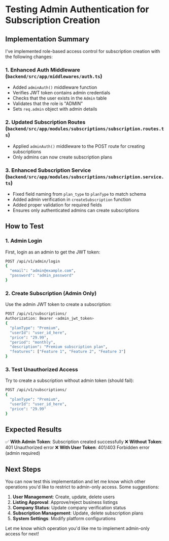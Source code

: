 # Testing Admin Authentication for Subscription Creation

## Implementation Summary

I've implemented role-based access control for subscription creation with the following changes:

### 1. Enhanced Auth Middleware (`backend/src/app/middlewares/auth.ts`)
- Added `adminAuth()` middleware function
- Verifies JWT token contains admin credentials
- Checks that the user exists in the `Admin` table
- Validates that the role is "ADMIN"
- Sets `req.admin` object with admin details

### 2. Updated Subscription Routes (`backend/src/app/modules/subscriptions/subscription.routes.ts`)
- Applied `adminAuth()` middleware to the POST route for creating subscriptions
- Only admins can now create subscription plans

### 3. Enhanced Subscription Service (`backend/src/app/modules/subscriptions/subscription.service.ts`)
- Fixed field naming from `plan_type` to `planType` to match schema
- Added admin verification in `createSubscription` function
- Added proper validation for required fields
- Ensures only authenticated admins can create subscriptions

## How to Test

### 1. Admin Login
First, login as an admin to get the JWT token:
```bash
POST /api/v1/admin/login
{
  "email": "admin@example.com",
  "password": "admin_password"
}
```

### 2. Create Subscription (Admin Only)
Use the admin JWT token to create a subscription:
```bash
POST /api/v1/subscriptions/
Authorization: Bearer <admin_jwt_token>
{
  "planType": "Premium",
  "userId": "user_id_here",
  "price": "29.99",
  "period": "monthly",
  "description": "Premium subscription plan",
  "features": ["Feature 1", "Feature 2", "Feature 3"]
}
```

### 3. Test Unauthorized Access
Try to create a subscription without admin token (should fail):
```bash
POST /api/v1/subscriptions/
{
  "planType": "Premium",
  "userId": "user_id_here",
  "price": "29.99"
}
```

## Expected Results

✅ **With Admin Token**: Subscription created successfully
❌ **Without Token**: 401 Unauthorized error
❌ **With User Token**: 401/403 Forbidden error (admin required)

## Next Steps

You can now test this implementation and let me know which other operations you'd like to restrict to admin-only access. Some suggestions:

1. **User Management**: Create, update, delete users
2. **Listing Approval**: Approve/reject business listings
3. **Company Status**: Update company verification status
4. **Subscription Management**: Update, delete subscription plans
5. **System Settings**: Modify platform configurations

Let me know which operation you'd like me to implement admin-only access for next!
